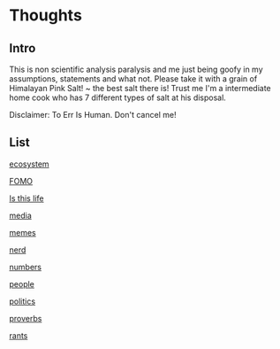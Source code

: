 # Thoughts

## Intro

This is non scientific analysis paralysis and me just being goofy in my assumptions, statements and what not. 
Please take it with a grain of Himalayan Pink Salt! ~ the best salt there is! Trust me I'm a intermediate home cook who has 7 different types of salt at his disposal.

Disclaimer: To Err Is Human. Don't cancel me!

## List

[ecosystem](../thoughts/ecosystem.md)

[FOMO](../thoughts/FOMO.md)

[Is this life](../thoughts/Is_this_life.md)

[media](../thoughts/media.md)

[memes](../thoughts/memes.md)

[nerd](../thoughts/nerd.md)

[numbers](../thoughts/numbers.md)

[people](../thoughts/people.md)

[politics](../thoughts/politics.md)

[proverbs](../thoughts/proverbs.md)

[rants](../thoughts/rants.md)
